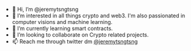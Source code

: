 - 👋 Hi, I’m @jeremytsngtsng
- 👀 I’m interested in all things crypto and web3. I'm also passionated in computer visions and machine learning.
- 🌱 I’m currently learning smart contracts.
- 💞️ I’m looking to collaborate on Crypto related projects.
- 📫 Reach me through twitter dm [@jeremytsngtsng](https://twitter.com/jeremytsngtsng)

<!---
jeremytsngtsng/jeremytsngtsng is a ✨ special ✨ repository because its `README.md` (this file) appears on your GitHub profile.
You can click the Preview link to take a look at your changes.
--->
